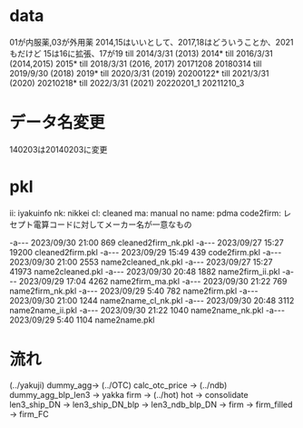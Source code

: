# data
01が内服薬,03が外用薬
2014,15はいいとして、2017,18はどういうことか、2021もだけど
15は16に拡張、17が19
till 2014/3/31 (2013)
2014*
till 2016/3/31 (2014,2015)
2015*
till 2018/3/31 (2016, 2017)
20171208
20180314
till 2019/9/30 (2018)
2019*
till 2020/3/31 (2019)
20200122*
till 2021/3/31 (2020)
20210218*
till 2022/3/31 (2021)
20220201_1
20211210_3
# データ名変更
140203は20140203に変更

# pkl
ii: iyakuinfo
nk: nikkei cl: cleaned
ma: manual 
no name: pdma
code2firm: レセプト電算コードに対してメーカー名が一意なもの

-a---          2023/09/30    21:00            869 cleaned2firm_nk.pkl 
-a---          2023/09/27    15:27          19200 cleaned2firm.pkl
-a---          2023/09/29    15:49            439 code2firm.pkl
-a---          2023/09/30    21:00           2553 name2cleaned_nk.pkl
-a---          2023/09/27    15:27          41973 name2cleaned.pkl
-a---          2023/09/30    20:48           1882 name2firm_ii.pkl
-a---          2023/09/29    17:04           4262 name2firm_ma.pkl
-a---          2023/09/30    21:22            769 name2firm_nk.pkl
-a---          2023/09/29     5:40            782 name2firm.pkl
-a---          2023/09/30    21:00           1244 name2name_cl_nk.pkl
-a---          2023/09/30    20:48           3112 name2name_ii.pkl
-a---          2023/09/30    21:22           1040 name2name_nk.pkl
-a---          2023/09/29     5:40           1104 name2name.pkl


# 流れ
 (../yakuji) dummy_agg-> (../OTC) calc_otc_price -> (../ndb) dummy_agg_blp_len3 -> yakka firm -> (../hot) hot -> consolidate
 len3_ship_DN -> len3_ship_DN_blp -> len3_ndb_blp_DN -> firm -> firm_filled -> firm_FC